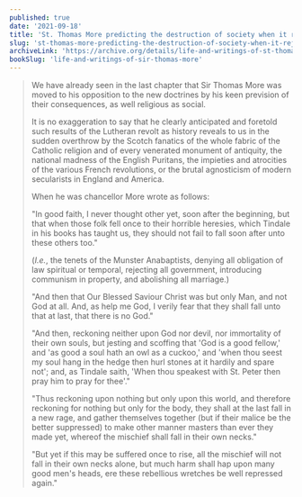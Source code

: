 ```yaml
---
published: true
date: '2021-09-18'
title: 'St. Thomas More predicting the destruction of society when it rejects truth and morals'
slug: 'st-thomas-more-predicting-the-destruction-of-society-when-it-rejects-truth-and-morals'
archiveLink: 'https://archive.org/details/life-and-writings-of-st-thomas-more/page/274?view=theater'
bookSlug: 'life-and-writings-of-sir-thomas-more'
---
```


> We have already seen in the last chapter that Sir Thomas More was moved to his opposition to the new doctrines by his keen prevision of their consequences, as well religious as social.
>
> It is no exaggeration to say that he clearly anticipated and foretold such results of the Lutheran revolt as history reveals to us in the sudden overthrow by the Scotch fanatics of the whole fabric of the Catholic religion and of every venerated monument of antiquity, the national madness of the English Puritans, the impieties and atrocities of the various French revolutions, or the brutal agnosticism of modern secularists in England and America.
>
> When he was chancellor More wrote as follows:
>
> "In good faith, I never thought other yet, soon after the beginning, but that when those folk fell once to their horrible heresies, which Tindale in his books has taught us, they should not fail to fall soon after unto these others too."
>
> (*I.e.*, the tenets of the Munster Anabaptists, denying all obligation of law spiritual or temporal, rejecting all government, introducing communism in property, and abolishing all marriage.)
>
>"And then that Our Blessed Saviour Christ was but only Man, and not God at all. And, as help me God, I verily fear that they shall fall unto that at last, that there is no God."
>
> "And then, reckoning neither upon God nor devil, nor immortality of their own souls, but jesting and scoffing that 'God is a good fellow,' and 'as good a soul hath an owl as a cuckoo,' and 'when thou seest my soul hang in the hedge then hurl stones at it hardily and spare not'; and, as Tindale saith, 'When thou speakest with St. Peter then pray him to pray for thee'."
>
> "Thus reckoning upon nothing but only upon this world, and therefore reckoning for nothing but only for the body, they shall at the last fall in a new rage, and gather themselves together (but if their malice be the better suppressed) to make other manner masters than ever they made yet, whereof the mischief shall fall in their own necks."
>
> "But yet if this may be suffered once to rise, all the mischief will not fall in their own necks alone, but much harm shall hap upon many good men's heads, ere these rebellious wretches be well repressed again."